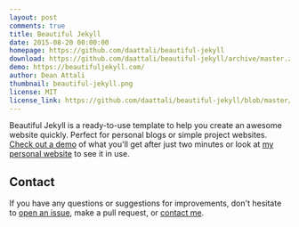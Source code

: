 ```yaml
---
layout: post
comments: true
title: Beautiful Jekyll
date: 2015-08-20 00:00:00
homepage: https://github.com/daattali/beautiful-jekyll
download: https://github.com/daattali/beautiful-jekyll/archive/master.zip
demo: https://beautifuljekyll.com/
author: Dean Attali
thumbnail: beautiful-jekyll.png
license: MIT
license_link: https://github.com/daattali/beautiful-jekyll/blob/master/LICENSE
---
```


Beautiful Jekyll is a ready-to-use template to help you create an awesome website quickly. Perfect for personal blogs or simple project websites. [Check out a demo](https://beautifuljekyll.com/) of what you'll get after just two minutes or look at [my personal website](https://deanattali.com/) to see it in use.

## Contact

If you have any questions or suggestions for improvements, don't hesitate to [open an issue](https://github.com/daattali/beautiful-jekyll/issues), make a pull request, or [contact me](https://deanattali.com/aboutme#contact).
